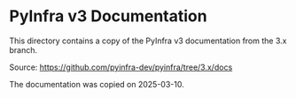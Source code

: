 # PyInfra v3 Documentation

This directory contains a copy of the PyInfra v3 documentation from the 3.x branch.

Source: https://github.com/pyinfra-dev/pyinfra/tree/3.x/docs

The documentation was copied on 2025-03-10.
